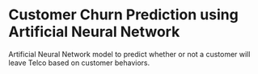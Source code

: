 # Customer Churn Prediction using Artificial Neural Network
Artificial Neural Network model to predict whether or not a customer will leave Telco based on customer behaviors.
